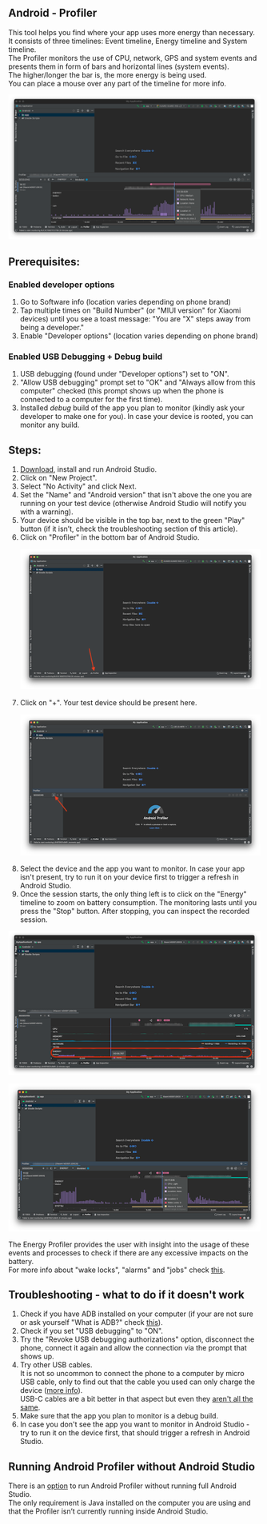 ## Android - Profiler

This tool helps you find where your app uses more energy than necessary.  
It consists of three timelines: Event timeline, Energy timeline and System timeline.  
The Profiler monitors the use of CPU, network, GPS and system events and presents them in form of bars and horizontal lines (system events).  
The higher/longer the bar is, the more energy is being used.  
You can place a mouse over any part of the timeline for more info.

 ![1_battery.png](/img/1_battery.png)


## Prerequisites:

### Enabled developer options

1. Go to Software info (location varies depending on phone brand) 
2. Tap multiple times on "Build Number" (or "MIUI version" for Xiaomi devices) until you see a toast 	message: "You are "X" steps away from being a developer."  
3. Enable "Developer options" (location varies depending on phone brand)

### Enabled USB Debugging + Debug build

1. USB debugging (found under "Developer options") set to "ON".
2. "Allow USB debugging" prompt set to "OK" and "Always allow from this computer" checked (this prompt shows up when the phone is connected to a computer for the first time).
3. Installed _debug_ build of the app you plan to monitor (kindly ask your developer to make one for you). In case your device is rooted, you can monitor any build.	

## Steps:

1. [Download](https://developer.android.com/studio), install and run Android Studio.
2. Click on "New Project".
3. Select "No Activity" and click Next.
4. Set the "Name" and "Android version" that isn't above the one you are running on your test device (otherwise Android Studio will notify you with a warning).
5. Your device should be visible in the top bar, next to the green "Play" button (if it isn’t, check the troubleshooting section of this article).
6. Click on "Profiler" in the bottom bar of Android Studio.  
 <span style="display:block; margin-top:15px; margin-bottom:15px; margin-left:auto; margin-right:auto; width:100%;">![2_battery.png](/img/2_battery.png)</span>  
7. Click on "+". Your test device should be present here.  
 <span style="display:block; margin-top:15px; margin-bottom:15px; margin-left:auto; margin-right:auto; width:100%;">![3_battery.png](/img/3_battery.png)</span>   
8. Select the device and the app you want to monitor.
In case your app isn't present, try to run it on your device first to trigger a refresh in Android Studio.
9. Once the session starts, the only thing left is to click on the "Energy" timeline to zoom on battery consumption. The monitoring lasts until you press the "Stop" button. After stopping, you can inspect the recorded session.

 ![4_battery.png](/img/4_battery.png)

 ![5_battery.png](/img/5_battery.png)
  

The Energy Profiler provides the user with insight into the usage of these events and processes to check if there are any excessive impacts on the battery.  
For more info about "wake locks", "alarms" and "jobs" check [this](https://developer.android.com/studio/profile/energy-profiler#inspect_system_events_wake_locks_jobs_and_alarms).

 

## Troubleshooting - what to do if it doesn't work 

1. Check if you have ADB installed on your computer (if your are not sure or ask yourself "What is ADB?" check [this](https://infinum.com/handbook/books/qa/tools/using-adb)).
2. Check if you set "USB debugging" to "ON".  
3. Try the "Revoke USB debugging authorizations" option, disconnect the phone, connect it again and allow the connection via the prompt that shows up.
4. Try other USB cables.  
It is not so uncommon to connect the phone to a computer by micro USB cable, only to find out that the cable you used can only charge the device ([more info](https://www.dignited.com/50330/usb-data-cable-vs-usb-charging-cable/)).  
USB-C cables are a bit better in that aspect but even they [aren't all the same](https://cdn-learn.adafruit.com/assets/assets/000/085/324/medium800/components_adafruit_USB_C_graphic_outlines.png?1575491911). 
5. Make sure that the app you plan to monitor is a debug build.
6. In case you don't see the app you want to monitor in Android Studio - try to run it on the device first, that should trigger a refresh in Android Studio. 

## Running Android Profiler without Android Studio

There is an [option](https://developer.android.com/studio/profile/android-profiler#standalone-profilers) to run Android Profiler without running full Android Studio.  
The only requirement is Java installed on the computer you are using and that the Profiler isn’t currently running inside Android Studio.
